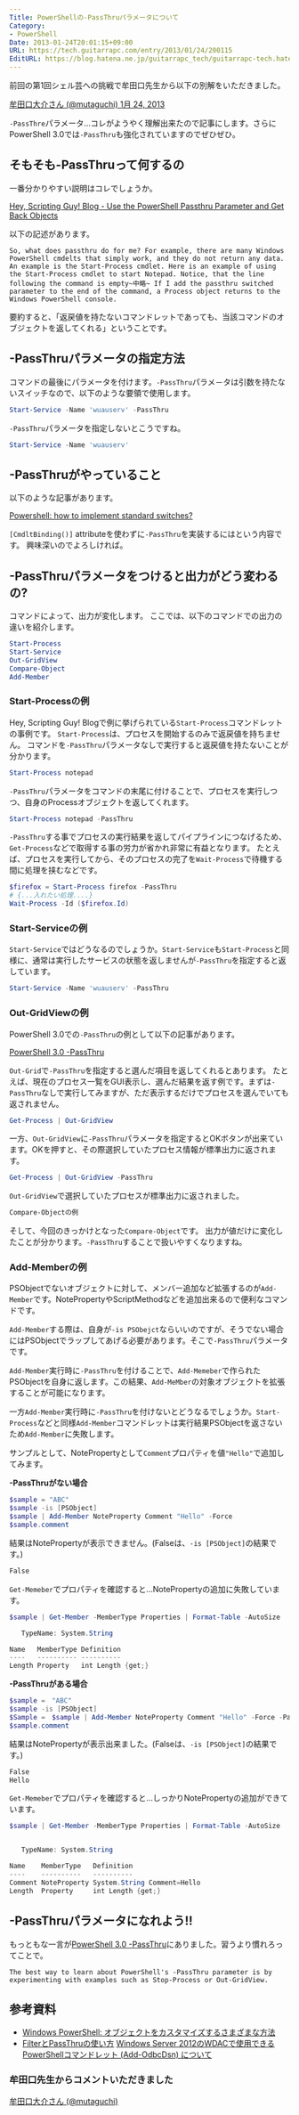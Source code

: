 ```yaml
---
Title: PowerShellの-PassThruパラメータについて
Category:
- PowerShell
Date: 2013-01-24T20:01:15+09:00
URL: https://tech.guitarrapc.com/entry/2013/01/24/200115
EditURL: https://blog.hatena.ne.jp/guitarrapc_tech/guitarrapc-tech.hatenablog.com/atom/entry/6802418398340376894
---
```


<!--
Date: 2013-01-24T20:01:15+09:00
URL: https://tech.guitarrapc.com/entry/2013/01/24/200115
-->

前回の第1回シェル芸への挑戦で牟田口先生から以下の別解をいただきました。

[牟田口大介さん (@mutaguchi) 1月 24, 2013](https://twitter.com/mutaguchi/status/294253558868635649)

`-PassThre`パラメータ…コレがようやく理解出来たので記事にします。さらにPowerShell 3.0では`-PassThru`も強化されていますのでぜひぜひ。

## そもそも-PassThruって何するの

一番分かりやすい説明はコレでしょうか。

[Hey, Scripting Guy! Blog - Use the PowerShell Passthru Parameter and Get Back Objects](http://blogs.technet.com/b/heyscriptingguy/archive/2011/11/18/use-the-powershell-passthru-parameter-and-get-back-objects.aspx)

以下の記述があります。

```
So, what does passthru do for me? For example, there are many Windows PowerShell cmdelts that simply work, and they do not return any data. An example is the Start-Process cmdlet. Here is an example of using the Start-Process cmdlet to start Notepad. Notice, that the line following the command is empty~中略~ If I add the passthru switched parameter to the end of the command, a Process object returns to the Windows PowerShell console.
```

要約すると、「返戻値を持たないコマンドレットであっても、当該コマンドのオブジェクトを返してくれる」ということです。

## -PassThruパラメータの指定方法

コマンドの最後にパラメータを付けます。`-PassThru`パラメ－タは引数を持たないスイッチなので、以下のような要領で使用します。

```ps1
Start-Service -Name 'wuauserv' -PassThru
```

`-PassThru`パラメータを指定しないとこうですね。

```ps1
Start-Service -Name 'wuauserv'
```

## -PassThruがやっていること

以下のような記事があります。

[Powershell: how to implement standard switches?](http://stackoverflow.com/questions/6931873/powershell-how-to-implement-standard-switches)

`[CmdltBinding()]` attributeを使わずに`-PassThru`を実装するにはという内容です。 興味深いのでよろしければ。

## -PassThruパラメータをつけると出力がどう変わるの?

コマンドによって、出力が変化します。 ここでは、以下のコマンドでの出力の違いを紹介します。

```ps1
Start-Process
Start-Service
Out-GridView
Compare-Object
Add-Member
```

### Start-Processの例

Hey, Scripting Guy! Blogで例に挙げられている`Start-Process`コマンドレットの事例です。 `Start-Process`は、プロセスを開始するのみで返戻値を持ちません。 コマンドを`-PassThru`パラメータなしで実行すると返戻値を持たないことが分かります。

```ps1
Start-Process notepad
```

`-PassThru`パラメータをコマンドの末尾に付けることで、プロセスを実行しつつ、自身のProcessオブジェクトを返してくれます。

```ps1
Start-Process notepad -PassThru
```

`-PassThru`する事でプロセスの実行結果を返してパイプラインにつなげるため、`Get-Process`などで取得する事の労力が省かれ非常に有益となります。
たとえば、プロセスを実行してから、そのプロセスの完了を`Wait-Process`で待機する間に処理を挟むなどです。

```ps1
$firefox = Start-Process firefox -PassThru
# {...入れたい処理....}
Wait-Process -Id ($firefox.Id)
```

### Start-Serviceの例

`Start-Service`ではどうなるのでしょうか。`Start-Service`も`Start-Process`と同様に、通常は実行したサービスの状態を返しませんが`-PassThru`を指定すると返しています。

```ps1
Start-Service -Name 'wuauserv' -PassThru
```

### Out-GridViewの例

PowerShell 3.0での`-PassThru`の例として以下の記事があります。

[PowerShell 3.0 -PassThru](http://www.computerperformance.co.uk/powershell/powershell3-passthru.htm)

`Out-Grid`で`-PassThru`を指定すると選んだ項目を返してくれるとあります。
たとえば、現在のプロセス一覧をGUI表示し、選んだ結果を返す例です。まずは`-PassThru`なしで実行してみますが、ただ表示するだけでプロセスを選んでいても返されません。

```ps1
Get-Process | Out-GridView
```

一方、`Out-GridView`に`-PassThru`パラメータを指定するとOKボタンが出来ています。OKを押すと、その際選択していたプロセス情報が標準出力に返されます。

```ps1
Get-Process | Out-GridView -PassThru
```

`Out-GridView`で選択していたプロセスが標準出力に返されました。

```ps1
Compare-Objectの例
```

そして、今回のきっかけとなった`Compare-Object`です。
出力が値だけに変化したことが分かります。`-PassThru`することで扱いやすくなりますね。

### Add-Memberの例

PSObjectでないオブジェクトに対して、メンバー追加など拡張するのが`Add-Member`です。NotePropertyやScriptMethodなどを追加出来るので便利なコマンドです。

`Add-Member`する際は、自身が`-is PSObejct`ならいいのですが、そうでない場合にはPSObjectでラップしてあげる必要があります。そこで`-PassThru`パラメータです。

`Add-Member`実行時に`-PassThru`を付けることで、`Add-Memeber`で作られたPSObjectを自身に返します。この結果、`Add-MeMber`の対象オブジェクトを拡張することが可能になります。

一方`Add-Member`実行時に`-PassThru`を付けないとどうなるでしょうか。`Start-Process`などと同様`Add-Member`コマンドレットは実行結果PSObjectを返さないため`Add-Member`に失敗します。

サンプルとして、NotePropertyとして`Comment`プロパティを値`"Hello"`で追加してみます。

**-PassThruがない場合**

```ps1
$sample = "ABC"
$sample -is [PSObject]
$sample | Add-Member NoteProperty Comment "Hello" -Force
$sample.comment
```

結果はNotePropertyが表示できません。(Falseは、`-is [PSObject]`の結果です。)

```ps1
False
```

`Get-Memeber`でプロパティを確認すると…NotePropertyの追加に失敗しています。

```ps1
$sample | Get-Member -MemberType Properties | Format-Table -AutoSize

   TypeName: System.String

Name   MemberType Definition
----   ---------- ----------
Length Property   int Length {get;}
```

**-PassThruがある場合**

```ps1
$sample =　"ABC"
$sample -is [PSObject]
$Sample =　$sample | Add-Member NoteProperty Comment "Hello" -Force -PassThru
$sample.comment
```

結果はNotePropertyが表示出来ました。(Falseは、`-is [PSObject]`の結果です。)

```ps1
False
Hello
```

`Get-Memeber`でプロパティを確認すると…しっかりNotePropertyの追加ができています。

```ps1
$sample | Get-Member -MemberType Properties | Format-Table -AutoSize


   TypeName: System.String

Name    MemberType   Definition
----    ----------   ----------
Comment NoteProperty System.String Comment=Hello
Length  Property     int Length {get;}
```

## -PassThruパラメータになれよう!!

もっともな一言が[PowerShell 3.0 -PassThru](http://www.computerperformance.co.uk/powershell/powershell3-passthru.htm)にありました。習うより慣れろってことで。

```
The best way to learn about PowerShell's -PassThru parameter is by experimenting with examples such as Stop-Process or Out-GridView.
```

## 参考資料

* [Windows PowerShell: オブジェクトをカスタマイズするさまざまな方法](http://technet.microsoft.com/ja-jp/magazine/hh750381.aspx)
* [FilterとPassThruの使い方](http://mtgpowershell.blogspot.jp/2010/07/filterpassthru.html) [Windows Server 2012のWDACで使用できるPowerShellコマンドレット (Add-OdbcDsn) について](http://kogelog.wordpress.com/2013/01/16/20130116-02/)

### 牟田口先生からコメントいただきました

[牟田口大介さん (@mutaguchi)](https://twitter.com/mutaguchi/status/294546807172784128")

